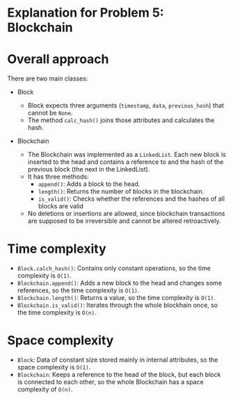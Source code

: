 # Explanation for Problem 5: Blockchain

# Overall approach
There are two main classes:
- Block
  - Block expects three arguments (`timestamp`, `data`, `previous_hash`) that cannot be `None`.
  - The method `calc_hash()` joins those attributes and calculates the hash.

- Blockchain
  - The Blockchain was implemented as a `LinkedList`. Each new block is inserted to the head
  and contains a reference to and the hash of the previous block (the next in the LinkedList). 
  - It has three methods:
    - `append()`: Adds a block to the head.
    - `length()`: Returns the number of blocks in the blockchain.
    - `is_valid()`: Checks whether the references and the hashes of all blocks are valid
  - No deletions or insertions are allowed, since blockchain transactions are supposed to be 
  irreversible and cannot be altered retroactively.

# Time complexity
- `Block.calch_hash()`: Contains only constant operations, so the time complexity is `O(1)`.
- `Blockchain.append()`: Adds a new block to the head and changes some references, so the time complexity is `O(1)`.
- `Blockchain.length()`: Returns a value, so the time complexity is `O(1)`.
- `Blockchain.is_valid()`: Iterates through the whole blockhain once, so the time complexity is `O(n)`.

# Space complexity
- `Block`: Data of constant size stored mainly in internal attributes, so the space complexity is `O(1)`.
- `Blockchain`: Keeps a reference to the head of the block, but each block is connected to each other,
so the whole Blockchain has a space complexity of `O(n)`.
